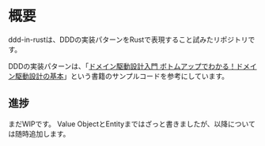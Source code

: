 # 概要
ddd-in-rustは、DDDの実装パターンをRustで表現すること試みたリポジトリです。

DDDの実装パターンは、「[ドメイン駆動設計入門 ボトムアップでわかる！ドメイン駆動設計の基本](https://www.amazon.co.jp/dp/B082WXZVPC/ref=dp-kindle-redirect?_encoding=UTF8&btkr=1)」という書籍のサンプルコードを参考にしています。

## 進捗
まだWIPです。
Value ObjectとEntityまではざっと書きましたが、以降については随時追加します。
